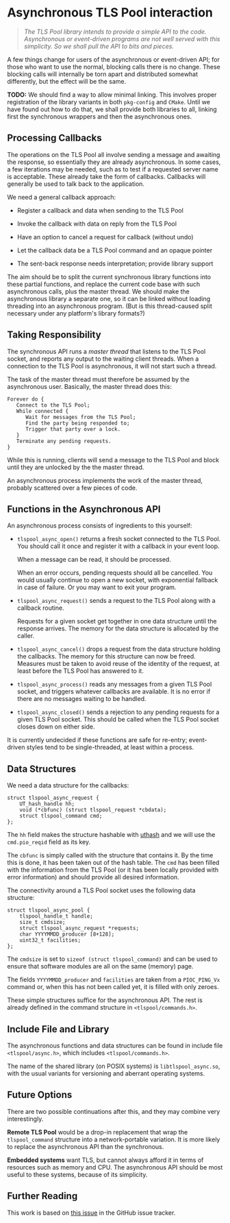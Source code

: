 # Asynchronous TLS Pool interaction

> *The TLS Pool library intends to provide a simple API
> to the code.  Asynchronous or event-driven programs
> are not well served with this simplicity.  So we shall
> pull the API to bits and pieces.*

A few things change for users of the asynchronous or
event-driven API; for those who want to use the normal,
blocking calls there is no change.  These blocking
calls will internally be torn apart and distributed
somewhat differently, but the effect will be the same.

**TODO:** We should find a way to allow minimal linking.
This involves proper registration of the library variants
in both `pkg-config` and `CMake`.  Until we have found
out how to do that, we shall provide both libraries to
all, linking first the synchronous wrappers and then
the asynchronous ones.


## Processing Callbacks

The operations on the TLS Pool all involve sending a message
and awaiting the response, so essentially they are already
asynchronous.  In some cases, a few iterations may be needed,
such as to test if a requested server name is acceptable.
These already take the form of callbacks.   Callbacks will
generally be used to talk back to the application.

We need a general callback approach:

  * Register a callback and data when sending to the TLS Pool

  * Invoke the callback with data on reply from the TLS Pool

  * Have an option to cancel a request for callback (without undo)

  * Let the callback data be a TLS Pool command and an opaque pointer

  * The sent-back response needs interpretation; provide library support

The aim should be to split the current synchronous library
functions into these partial functions, and replace the
current code base with such asynchronous calls, plus the
master thread.  We should make the asynchronous library a
separate one, so it can be linked without loading threading
into an asynchronous program.  (But is this thread-caused
split necessary under any platform's library formats?)


## Taking Responsibility

The synchronous API runs a *master thread* that listens to the
TLS Pool socket, and reports any output to the waiting
client threads.  When a connection to the TLS Pool is
asynchronous, it will not start such a thread.

The task of the master thread must therefore be assumed
by the asynchronous user.  Basically, the master thread
does this:

```
Forever do {
   Connect to the TLS Pool;
   While connected {
      Wait for messages from the TLS Pool;
      Find the party being responded to;
      Trigger that party over a lock.
   }
   Terminate any pending requests.
}
```

While this is running, clients will send a message to
the TLS Pool and block until they are unlocked by the
the master thread.

An asynchronous process implements the work of the
master thread, probably scattered over a few pieces
of code.


## Functions in the Asynchronous API

An asynchronous process consists of ingredients to this
yourself:

  * `tlspool_async_open()` returns a fresh socket
    connected to the TLS Pool.  You should call it once
    and register it with a callback in your event loop.

    When a message can be read, it should be processed.

    When an error occurs, pending requests should all
    be cancelled.  You would usually continue to open a
    new socket, with exponential fallback in case of
    failure.  Or you may want to exit your program.

  * `tlspool_async_request()` sends a request to the
    TLS Pool along with a callback routine.

    Requests for a given socket get together in one data
    structure until the response arrives.  The memory
    for the data structure is allocated by the caller.

  * `tlspool_async_cancel()` drops a request from the
    data structure holding the callbacks.  The memory
    for this structure can now be freed.  Measures
    must be taken to avoid reuse of the identity of
    the request, at least before the TLS Pool has
    answered to it.

  * `tlspool_async_process()` reads any messages from a
    given TLS Pool socket, and triggers whatever callbacks
    are available.  It is no error if there are no
    messages waiting to be handled.

  * `tlspool_async_closed()` sends a rejection to any
    pending requests for a given TLS Pool socket.  This
    should be called when the TLS Pool socket closes
    down on either side.

It is currently undecided if these functions are safe for
re-entry; event-driven styles tend to be single-threaded,
at least within a process.


## Data Structures

We need a data structure for the callbacks:

```
struct tlspool_async_request {
	UT_hash_handle hh;
	void (*cbfunc) (struct tlspool_request *cbdata);
	struct tlspool_command cmd;
};
```

The `hh` field makes the structure hashable with
[uthash](http://troydhanson.github.io/uthash/userguide.html)
and we will use the `cmd.pio_reqid` field as its key.

The `cbfunc` is simply called with the structure that
contains it.  By the time this is done, it has been
taken out of the hash table.  The `cmd` has been
filled with the information from the TLS Pool (or it
has been locally provided with error information)
and should provide all desired information.

The connectivity around a TLS Pool socket uses the
following data structure:

```
struct tlspool_async_pool {
	tlspool_handle_t handle;
	size_t cmdsize;
	struct tlspool_async_request *requests;
	char YYYYMMDD_producer [8+128];
	uint32_t facilities;
};
```

The `cmdsize` is set to `sizeof (struct tlspool_command)`
and can be used to ensure that software modules are all
on the same (memory) page.

The fields `YYYYMMDD_producer` and `facilities` are
taken from a `PIOC_PING_Vx` command or, when this
has not been called yet, it is filled with only
zeroes.

These simple structures suffice for the
asynchronous API.  The rest is already defined in
the command structure in `<tlspool/commands.h>`.


## Include File and Library

The asynchronous functions and data structures can
be found in include file `<tlspool/async.h>`, which
includes `<tlspool/commands.h>`.

The name of the shared library (on POSIX systems)
is `libtlspool_async.so`, with the usual variants
for versioning and aberrant operating systems.


## Future Options

There are two possible continuations after this,
and they may combine very interestingly.

**Remote TLS Pool** would be a drop-in replacement
that wrap the `tlspool_command` structure into a
network-portable variation.  It is more likely to
replace the asynchronous API than the synchronous.

**Embedded systems** want TLS, but cannot always
afford it in terms of resources such as memory and
CPU.  The asynchronous API should be most useful
to these systems, because of its simplicity.


## Further Reading

This work is based on
[this issue](https://github.com/arpa2/tlspool/issues/57)
in the GitHub issue tracker.

